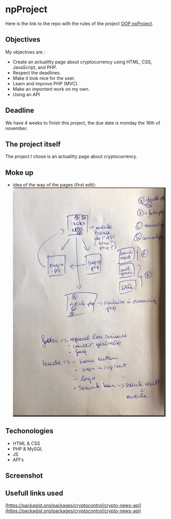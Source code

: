 # npProject
Here is the link to the repo with the rules of the project [OOP npProject](https://github.com/becodeorg/BXL-Swartz-3-21/tree/master/09-OOP-npProject).
## Objectives 
My objectives are : 
- Create an actualitty page about cryptocurrency using HTML, CSS, JavaScript, and PHP.
- Respect the deadlines.
- Make it look nice for the user.
- Learn and improve PHP (MVC).
- Make an *important* work on my own.
- Using an API

## Deadline
We have 4 weeks to finish this project, the due date is monday the 16th of november.
## The project itself 
The project I chose is an actualitty page about cryptocurrency.
## Moke up 
- idea of the way of the pages (first edit):
![idea of the way of the pages (first edit)](/assets/pictures/structurebrouillon.PNG)

## Techonologies 
- HTML & CSS
- PHP & MySQL
- JS
- API's
## Screenshot 
## Usefull links used 
[https://packagist.org/packages/cryptocontrol/crypto-news-api](https://packagist.org/packages/cryptocontrol/crypto-news-api)


